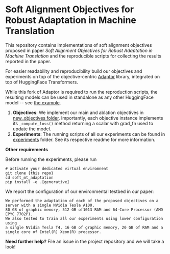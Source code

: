 # Soft Alignment Objectives for Robust Adaptation in Machine Translation

This repository contains implementations of soft alignment objectives proposed in paper *Soft Alignment Objectives for Robust Adaptation in Machine Translation*
and the reproducible scripts for collecting the results reported in the paper.

For easier readability and reproducibility build our objectives and experiments on top of the objective-centric 
[Adaptor](https://github.com/gaussalgo/adaptor) library, integrated on top of HuggingFace Transformers.

While this fork of Adaptor is required to run the reproduction scripts, the resulting models can be used in standalone
as any other HuggingFace model -- see [the example](https://github.com/gaussalgo/adaptor#adapted-machine-translation).

1. **Objectives**: We implement our main and ablation objectives in [new_objectives folder](adaptor/new_objectives).
Importantly, each objective instance implements its `_compute_loss()` method returning a scalar with grad_fn used to update
the model.
2. **Experiments**: The running scripts of all our experiments can be found in [experiments](experiments) folder. 
See its respective readme for more information.

**Other requirements**

Before running the experiments, please run
```shell
# activate your dedicated virtual enviromnent
git clone {this repo}
cd soft_mt_adaptation
pip install -e .[generative]
```

We report the configuration of our environmental testbed in our paper:
```text
We performed the adaptation of each of the proposed objectives on a server with a single NVidia Tesla A100, 
80 GB of graphic memory, 512 GB of1013 RAM and 64-Core Processor (AMD EPYC 7702P). 
We also tested to train all our experiments using lower configuration using 
a single NVidia Tesla T4, 16 GB of graphic memory, 20 GB of RAM and a single core of Intel(R) Xeon(R) processor.
```

**Need further help?** File an issue in the project repository and we will take a look! 

